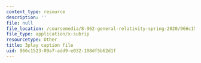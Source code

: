 ```yaml
---
content_type: resource
description: ''
file: null
file_location: /coursemedia/8-962-general-relativity-spring-2020/966c152309a7add9e032108df5b62d1f_TiHHz3sKDbY.srt
file_type: application/x-subrip
resourcetype: Other
title: 3play caption file
uid: 966c1523-09a7-add9-e032-108df5b62d1f
---
```

